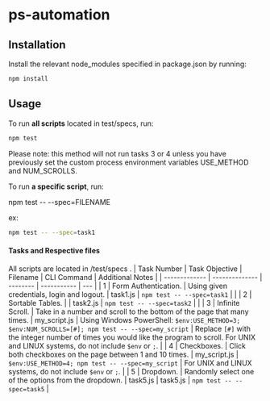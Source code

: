 # ps-automation

## Installation

Install the relevant node_modules specified in package.json by running:

```bash
npm install
```

## Usage

To run **all scripts** located in test/specs, run:

```bash
npm test
```

Please note: this method will not run tasks 3 or 4 unless you have previously set the custom process environment variables USE_METHOD and NUM_SCROLLS.

To run **a specific script**, run:

npm test -- --spec=FILENAME

ex:

```bash
npm test -- --spec=task1
```

#### Tasks and Respective files

All scripts are located in /test/specs .
| Task Number   | Task Objective | Filename | CLI Command | Additional Notes |
| ------------- | -------------- | -------- | ----------- | --- |
| 1  |  Form Authentication.  | Using given credentials, login and logout. | task1.js | `npm test -- --spec=task1` |  |
| 2  |  Sortable Tables.  |  | task2.js | `npm test -- --spec=task2` |  |
| 3  |  Infinite Scroll.  | Take in a number and scroll to the bottom of the page that many times. | my_script.js | Using Windows PowerShell: `$env:USE_METHOD=3; $env:NUM_SCROLLS=[#]; npm test -- --spec=my_script` | Replace `[#]` with the integer number of times you would like the program to scroll. For UNIX and LINUX systems, do not include `$env` or `;`. |
| 4  |  Checkboxes.  | Click both checkboxes on the page between 1 and 10 times. | my_script.js | `$env:USE_METHOD=4; npm test -- --spec=my_script` | For UNIX and LINUX systems, do not include `$env` or `;`. |
| 5  |  Dropdown.  | Randomly select one of the options from the dropdown. | task5.js | task5.js | `npm test -- --spec=task5` |
